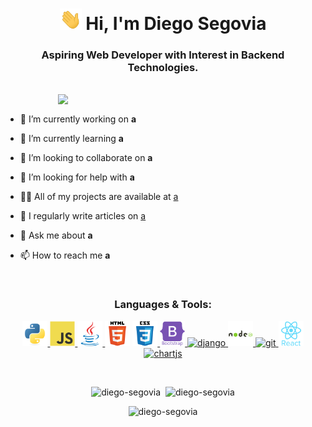 
<h1 align="center"><img src="https://raw.githubusercontent.com/dinanrm/dinanrm/master/waving-hand.gif" width="35"> Hi, I'm Diego Segovia</h1>
<h3 align="center">Aspiring Web Developer with Interest in Backend Technologies.</h3>
<br>
<img align="right" src="https://camo.githubusercontent.com/5ddf73ad3a205111cf8c686f687fc216c2946a75005718c8da5b837ad9de78c9/68747470733a2f2f7468756d62732e6766796361742e636f6d2f4576696c4e657874446576696c666973682d736d616c6c2e676966" width="420">

<br>

- 🔭 I’m currently working on **a**

- 🌱 I’m currently learning **a**

- 👯 I’m looking to collaborate on **a**

- 🤝 I’m looking for help with **a**

- 👨‍💻 All of my projects are available at [a](a)

- 📝 I regularly write articles on [a](a)

- 💬 Ask me about **a**

- 📫 How to reach me **a**

<br>

<h3 align="center">Languages & Tools:</h3>
<p align="center"> <a href="https://www.python.org" target="_blank" rel="noreferrer"> <img src="https://raw.githubusercontent.com/devicons/devicon/master/icons/python/python-original.svg" alt="python" width="40" height="40"/> </a><a href="https://developer.mozilla.org/en-US/docs/Web/JavaScript" target="_blank" rel="noreferrer"> <img src="https://raw.githubusercontent.com/devicons/devicon/master/icons/javascript/javascript-original.svg" alt="javascript" width="40" height="40"/> </a><a href="https://www.java.com" target="_blank" rel="noreferrer"> <img src="https://raw.githubusercontent.com/devicons/devicon/master/icons/java/java-original.svg" alt="java" width="40" height="40"/> </a><img src="https://raw.githubusercontent.com/devicons/devicon/master/icons/html5/html5-original-wordmark.svg" alt="html5" width="40" height="40"/> </a><a href="https://www.w3schools.com/css/" target="_blank" rel="noreferrer"> <img src="https://raw.githubusercontent.com/devicons/devicon/master/icons/css3/css3-original-wordmark.svg" alt="css3" width="40" height="40"/> </a> <a href="https://getbootstrap.com" target="_blank" rel="noreferrer"> <img src="https://raw.githubusercontent.com/devicons/devicon/master/icons/bootstrap/bootstrap-plain-wordmark.svg" alt="bootstrap" width="40" height="40"/> </a> <a href="https://www.djangoproject.com/" target="_blank" rel="noreferrer"> <img src="https://cdn.worldvectorlogo.com/logos/django.svg" alt="django" width="40" height="40"/> </a> <a href="https://nodejs.org" target="_blank" rel="noreferrer"> <img src="https://raw.githubusercontent.com/devicons/devicon/master/icons/nodejs/nodejs-original-wordmark.svg" alt="nodejs" width="40" height="40"/> </a><a href="https://git-scm.com/" target="_blank" rel="noreferrer"> <img src="https://www.vectorlogo.zone/logos/git-scm/git-scm-icon.svg" alt="git" width="40" height="40"/> </a> <a href="https://www.w3.org/html/" target="_blank" rel="noreferrer"> <a href="https://reactjs.org/" target="_blank" rel="noreferrer"> <img src="https://raw.githubusercontent.com/devicons/devicon/master/icons/react/react-original-wordmark.svg" alt="react" width="40" height="40"/> </a> <a href="https://www.chartjs.org" target="_blank" rel="noreferrer"> <img src="https://www.chartjs.org/media/logo-title.svg" alt="chartjs" width="40" height="40"/> </a> 
</p>

<br>

<p align="center"><img src="https://github-readme-stats.vercel.app/api/top-langs?username=diego-segovia&show_icons=true&locale=en&layout=compact&bg_color=85,45caff,ff1b6b" alt="diego-segovia" />&nbsp;&nbsp;<img src="https://github-readme-stats.vercel.app/api?username=diego-segovia&show_icons=true&locale=en&bg_color=75,45caff,ff1b6b" alt="diego-segovia" width="420"/></p>

<p align="center"><img src="https://github-readme-streak-stats.herokuapp.com/?user=diego-segovia&theme=dark&fire=FF2D2D&ring=DDDDDD&currStreakLabel=FF0000" alt="diego-segovia" /></p>

